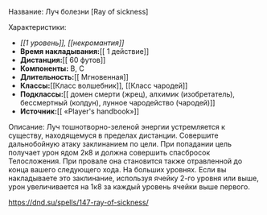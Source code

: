 Название: Луч болезни \[Ray of sickness] 

Характеристики:
- *[[1 уровень]], [[некромантия]]*
- **Время накладывания:**[[ 1 действие]]
- **Дистанция:**[[ 60 футов]]
- **Компоненты:** В, С
- **Длительность:**[[ Мгновенная]]
- **Классы:**[[Класс  волшебник]], [[Класс чародей]]
- **Подклассы:**[[ домен смерти (жрец), алхимик (изобретатель), бессмертный (колдун), лунное чародейство (чародей)]]
- **Источник:**[[ «Player's handbook»]]

Описание:
Луч тошнотворно-зеленой энергии устремляется к существу, находящемуся в пределах дистанции. Совершите дальнобойную атаку заклинанием по цели. При попадании цель получает урон ядом 2к8 и должна совершить спасбросок Телосложения. При провале она становится также отравленной до конца вашего следующего хода.
На больших уровнях. Если вы накладываете это заклинание, используя ячейку 2-го уровня или выше, урон увеличивается на 1к8 за каждый уровень ячейки выше первого.

https://dnd.su/spells/147-ray-of-sickness/